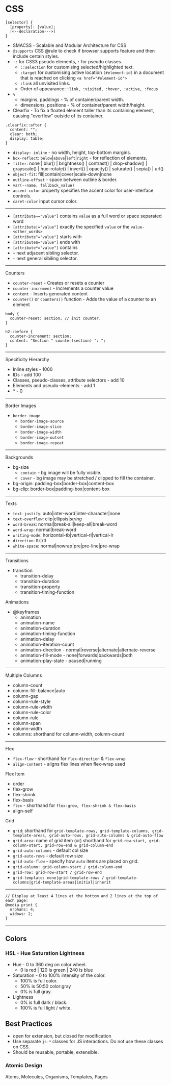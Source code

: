 # CSS

```
[selector] {
  [property]: [value];
  [<--declaration--->]
}
```

- SMACSS - Scalable and Modular Architecture for CSS
- `@supports` CSS @rule to check if browser supports feature and then include certain styles.
- `::` for CSS3 pseudo elements, `:` for pseudo classes.
  - `::selection` for customising selected/highlighted text.
  - `:target` for customising active location `(#element-id)` in a document that is reached on clicking `<a href="#element-id">`
  - `:link` all unvisited links.
  - Order of appearance: `:link, :visited, :hover, :active, :focus`
- `%`
  - margins, paddings - % of container/parent width.
  - dimensions, positions - % of container/parent width/height.
- Clearfix - To fix a floated element taller than its containing element, causing "overflow" outside of its container.
```
.clearfix::after {
  content: "";
  clear: both;
  display: table;
}
```
- `display: inline` - no width, height, top-bottom margins.
- `box-reflect`: `below`|`above`|`left`|`right` - for reflection of elements.
- `filter`: none | blur() | brightness() | contrast() | drop-shadow() | grayscale() | hue-rotate() | invert() | opacity() | saturate() | sepia() | url()
- `object-fit`: fill|contain|cover|scale-down|none
- `outline-offset` - space between outline & border.
- `var(--name, fallback_value)`
- `accent-color` property specifies the accent color for user-interface controls.
- `caret-color` input cursor color.

---

- `[attribute~="value"]` contains `value` as a full word or space separated word
- `[attribute|="value"]` exactly the specified `value` or the `value-<other_words>`
- `[attribute^="value"]` starts with
- `[attribute$="value"]` ends with
- `[attribute*="value"]` contains
- `+` next adjacent sibling selector.
- `~` next general sibiling selector.

---

Counters
- `counter-reset` - Creates or resets a counter
- `counter-increment` - Increments a counter value
- `content` - Inserts generated content
- `counter()` or `counters()` function - Adds the value of a counter to an element

```
body {
  counter-reset: section; // init counter.
}

h2::before {
  counter-increment: section;
  content: "Section " counter(section) ": ";
}
```

---

Specificity Hierarchy
  - Inline styles - 1000
  - IDs - add 100
  - Classes, pseudo-classes, attribute selectors - add 10
  - Elements and pseudo-elements - add 1
  - \* - 0

---

Border Images
- `border-image`
  - `border-image-source`
  - `border-image-slice`
  - `border-image-width`
  - `border-image-outset`
  - `border-image-repeat`

---

Backgrounds
- bg-size
  - `contain` - bg image will be fully visible.
  - `cover` - bg image may be stretched / clipped to fill the container.
- bg-origin: padding-box|border-box|content-box
- bg-clip: border-box|padding-box|content-box

---

Texts
- `text-justify`: auto|inter-word|inter-character|none
- `text-overflow`: clip|ellipsis|*string*
- `word-break`: normal|break-all|keep-all|break-word
- `word-wrap`: normal|break-word
- `writing-mode`: horizontal-tb|vertical-rl|vertical-lr
- `direction`: ltr|rtl
- `white-space`: normal|nowrap|pre|pre-line|pre-wrap

---

Transitions
- transition
  - transition-delay
  - transition-duration
  - transition-property
  - transition-timing-function

Animations
- @keyframes
  - animation
  - animation-name
  - animation-duration
  - animation-timing-function
  - animation-delay
  - animation-iteration-count
  - animation-direction - normal|reverse|alternate|alternate-reverse
  - animation-fill-mode - none|forwards|backwards|both
  - animation-play-state - paused|running

---

Multiple Columns
- column-count
- column-fill: balance|auto
- column-gap
- column-rule-style
- column-rule-width
- column-rule-color
- column-rule
- column-span
- column-width
- columns: shorthand for column-width, column-count

---

Flex
- `flex-flow` - shorthand for `flex-direction` & `flex-wrap`
- `align-content` - aligns flex lines when flex-wrap used

Flex Item
- order
- flex-grow
- flex-shrink
- flex-basis
- `flex` - shorthand for `flex-grow, flex-shrink & flex-basis`
- align-self

Grid
- `grid`: shorthand for `grid-template-rows, grid-template-columns, grid-template-areas, grid-auto-rows, grid-auto-columns & grid-auto-flow`
- `grid-area`: name of grid item (or) shorthand for `grid-row-start, grid-column-start, grid-row-end & grid-column-end`
- `grid-auto-columns` - default col size
- `grid-auto-rows` - default row size
- `grid-auto-flow` - specify how `auto` items are placed on grid.
- `grid-column: grid-column-start / grid-column-end`
- `grid-row: grid-row-start / grid-row-end`
- `grid-template: none|grid-template-rows / grid-template-columns|grid-template-areas|initial|inherit`

---

```
// Display at least 4 lines at the bottom and 2 lines at the top of each page:
@media print {
  orphans: 4;
  widows: 2;
}
```

---

## Colors
### HSL - Hue Saturation Lightness
- Hue - 0 to 360 deg on color wheel.
  - 0 is red | 120 is green | 240 is blue
- Saturation - 0 to 100% intensity of the color.
  - 100% is full color.
  - 50% is 50:50 color:gray
  - 0% is full gray.
- Lightness
  - 0% is full dark / black.
  - 100% is full light / white.

## Best Practices
- open for extension, but closed for modification
- Use separate `js-*` classes for JS interactions. Do not use these classes on CSS.
- Should be reusable, portable, extensible.

### Atomic Design
Atoms, Molecules, Organisms, Templates, Pages
